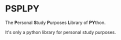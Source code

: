 # PSPLPY

The **P**ersonal **S**tudy **P**urposes **L**ibrary of **PY**thon.

It's only a python library for personal study purposes.
